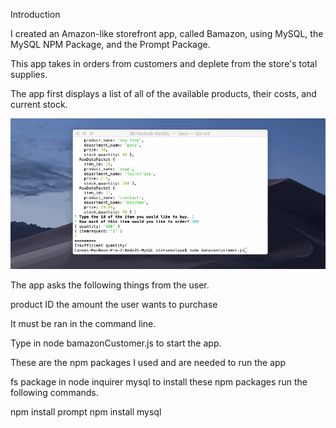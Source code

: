 Introduction

I created an Amazon-like storefront app, called Bamazon, using MySQL, the MySQL NPM Package, and the Prompt Package.

This app takes in orders from customers and deplete from the store's total supplies.

The app first displays a list of all of the available products, their costs, and current stock. 

![](Store.gif)



The app asks the following things from the user.

product ID
the amount the user wants to purchase 


It must be ran in the command line.

Type in node bamazonCustomer.js to start the app.

These are the npm packages I used and are needed to run the app

fs package in node
inquirer
mysql
to install these npm packages run the following commands.

npm install prompt
npm install mysql
